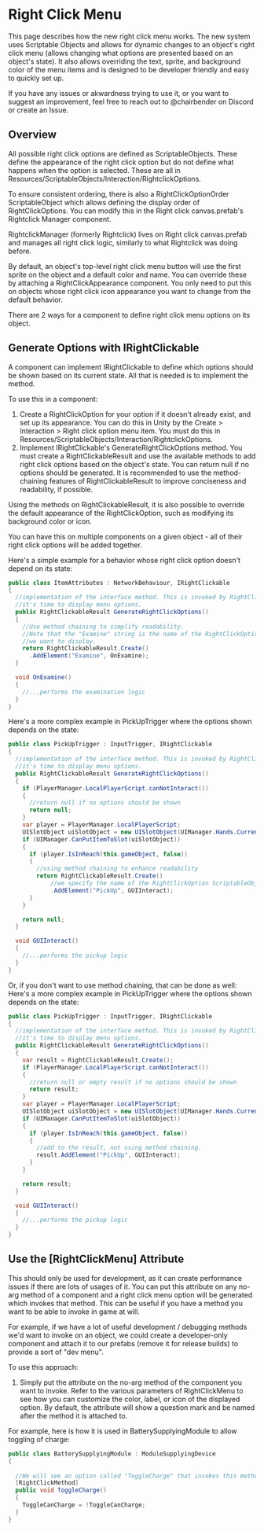 # Right Click Menu

This page describes how the new right click menu works. The new system uses Scriptable Objects and allows for dynamic changes to an object's right click menu (allows changing what options are presented based on an object's state). It also allows overriding the text, sprite, and background color of the menu items and is designed to be developer friendly and easy to quickly set up.

If you have any issues or akwardness trying to use it, or you want to suggest an improvement, feel free to reach out to @chairbender on Discord or create an Issue.

## Overview
All possible right click options are defined as ScriptableObjects. These define the appearance of the right click option but do not define what happens when the option is selected. These are all in Resources/ScriptableObjects/Interaction/RightclickOptions.

To ensure consistent ordering, there is also a RightClickOptionOrder ScriptableObject which allows defining the display order of RightClickOptions. You can modify this in the Right click canvas.prefab's Rightclick Manager component.

RightclickManager (formerly Rightclick) lives on Right click canvas.prefab and manages all right click logic, similarly to what Rightclick was doing before.

By default, an object's top-level right click menu button will use the first sprite on the object and a default color and name. You can override these by attaching a RightClickAppearance component. You only need to put this on objects whose right click icon appearance you want to change from the default behavior.

There are 2 ways for a component to define right click menu options on its object.

## Generate Options with IRightClickable
A component can implement IRightClickable to define which options should be shown based on its current state. All that
is needed is to implement the method.

To use this in a component:
1. Create a RightClickOption for your option if it doesn't already exist, and set up its appearance. You can do this in Unity by the Create > Interaction > Right click option menu item. You must do this in Resources/ScriptableObjects/Interaction/RightclickOptions.
1. Implement IRightClickable's GenerateRightClickOptions method. You must create a RightClickableResult and use the available methods to add right click options based on the object's state. You can return null
if no options should be generated. It is recommended to use the method-chaining features of RightClickableResult to
improve conciseness and readability, if possible.

Using the methods on RightClickableResult, it is also possible to override the default appearance of the RightClickOption, such as modifying its background color or icon.

You can have this on multiple components on a given object - all of their right click options will be added together.

Here's a simple example for a behavior whose right click option doesn't depend on its state:
```csharp
public class ItemAttributes : NetworkBehaviour, IRightClickable
{
  //implementation of the interface method. This is invoked by RightClickMenu when
  //it's time to display menu options.
  public RightClickableResult GenerateRightClickOptions()
  {
    //Use method chaining to simplify readability.
    //Note that the "Examine" string is the name of the RightClickOption ScriptableObject
    //we want to display.
    return RightClickableResult.Create()
      .AddElement("Examine", OnExamine);
  }

  void OnExamine()
  {
    //...performs the examination logic
  }
}
```


Here's a more complex example in PickUpTrigger where the options shown depends on the state:
```csharp
public class PickUpTrigger : InputTrigger, IRightClickable
{
  //implementation of the interface method. This is invoked by RightClickMenu when
  //it's time to display menu options.
  public RightClickableResult GenerateRightClickOptions()
  {
    if (PlayerManager.LocalPlayerScript.canNotInteract())
    {
      //return null if no options should be shown
      return null;
    }
    var player = PlayerManager.LocalPlayerScript;
    UISlotObject uiSlotObject = new UISlotObject(UIManager.Hands.CurrentSlot.inventorySlot.UUID, gameObject);
    if (UIManager.CanPutItemToSlot(uiSlotObject))
    {
      if (player.IsInReach(this.gameObject, false))
      {
        //using method chaining to enhance readability
        return RightClickableResult.Create()
            //we specify the name of the RightClickOption ScriptableObject
            .AddElement("PickUp", GUIInteract);
      }
    }

    return null;
  }

  void GUIInteract()
  {
    //...performs the pickup logic
  }
}
```

Or, if you don't want to use method chaining, that can be done as well:
Here's a more complex example in PickUpTrigger where the options shown depends on the state:
```csharp
public class PickUpTrigger : InputTrigger, IRightClickable
{
  //implementation of the interface method. This is invoked by RightClickMenu when
  //it's time to display menu options.
  public RightClickableResult GenerateRightClickOptions()
  {
    var result = RightClickableResult.Create();
    if (PlayerManager.LocalPlayerScript.canNotInteract())
    {
      //return null or empty result if no options should be shown
      return result;
    }
    var player = PlayerManager.LocalPlayerScript;
    UISlotObject uiSlotObject = new UISlotObject(UIManager.Hands.CurrentSlot.inventorySlot.UUID, gameObject);
    if (UIManager.CanPutItemToSlot(uiSlotObject))
    {
      if (player.IsInReach(this.gameObject, false))
      {
        //add to the result, not using method chaining.
        result.AddElement("PickUp", GUIInteract);            
      }
    }

    return result;
  }

  void GUIInteract()
  {
    //...performs the pickup logic
  }
}
```


## Use the [RightClickMenu] Attribute
This should only be used for development, as it can create performance issues if there are lots
of usages of it. You can put this attribute on any no-arg method of a component and a right click
menu option will be generated which invokes that method. This can be useful if you have a method
you want to be able to invoke in game at will.

For example, if we have a lot of useful development / debugging methods we'd want to invoke on an object,
we could create a developer-only component and attach it to our prefabs (remove it for release builds) to
provide a sort of "dev menu".

To use this approach:
1. Simply put the attribute on the no-arg method of the component you want to invoke. Refer to the
various parameters of RightClickMenu to see how you can customize the color, label, or icon of the
displayed option. By default, the attribute will show a question mark and be named after the method
it is attached to.

For example, here is how it is used in BatterySupplyingModule to allow toggling of charge:
```csharp
public class BatterySupplyingModule : ModuleSupplyingDevice
{
  
  //We will see an option called "ToggleCharge" that invokes this method.
  [RightClickMethod]
  public void ToggleCharge()
  {
    ToggleCanCharge = !ToggleCanCharge;
  }
}
```